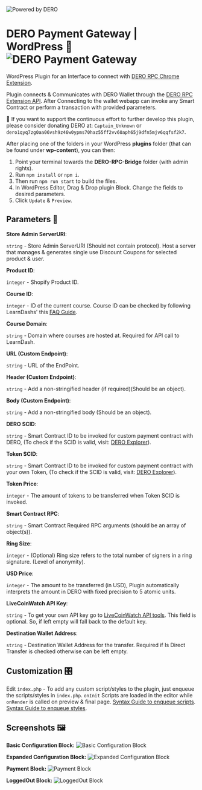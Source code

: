 ![Powered by DERO](https://i.imgur.com/p6DRKv1.jpg)

# DERO Payment Gateway | WordPress 🔌![DERO Payment Gateway](https://img.shields.io/badge/2.0.0-brightgreen)
WordPress Plugin for an Interface to connect with [DERO RPC Chrome Extension](https://chrome.google.com/webstore/detail/dero-rpc-bridge/nmofcfcaegdplgbjnadipebgfbodplpd).

Plugin connects & Communicates with DERO Wallet through the [DERO RPC Extension API](https://github.com/g45t345rt/dero-rpc-bridge). After Connecting to the wallet webapp can invoke any Smart Contract or perform a transaction with provided parameters.

🎁 If you want to support the continuous effort to further develop this plugin, please consider donating DERO at:
`Captain_Unknown` or `dero1qyq7zg0aa06vsh9z46w0ypms70haz55ff2vv60aph65j9dfn5mjv6qqfsf2k7`.

After placing one of the folders in your WordPress **plugins** folder (that can be found under **wp-content**), you can then:

1. Point your terminal towards the **DERO-RPC-Bridge** folder (with admin rights).
2. Run `npm install` or `npm i`.
3. Then run `npm run start` to build the files.
4. In WordPress Editor, Drag & Drop plugin Block. Change the fields to desired parameters.
5. Click `Update` & `Preview`.


## Parameters 🔧

**Store Admin ServerURI**:

`string` - Store Admin ServerURI (Should not contain protocol). Host a server that manages & generates single use Discount Coupons for selected product & user.

**Product ID**:

`integer` - Shopify Product ID.



**Course ID**:

`integer` - ID of the current course. Course ID can be checked by following LearnDashs' this [FAQ Guide](https://www.learndash.com/support/docs/faqs/find-course-id/#without-a-plugin).

**Course Domain**:

`string` - Domain where courses are hosted at. Required for API call to LearnDash.



**URL (Custom Endpoint)**:

`string` - URL of the EndPoint.

**Header (Custom Endpoint)**:

`string` - Add a non-stringified header (if required)(Should be an object).

**Body (Custom Endpoint)**:

`string` - Add a non-stringified body (Should be an object).



**DERO SCID**:

`string` - Smart Contract ID to be invoked for custom payment contract with DERO, (To check if the SCID is valid, visit: [DERO Explorer](https://explorer.dero.io/)).

**Token SCID**:

`string` - Smart Contract ID to be invoked for custom payment contract with your own Token, (To check if the SCID is valid, visit: [DERO Explorer](https://explorer.dero.io/)).

**Token Price**:

`integer` - The amount of tokens to be transferred when Token SCID is invoked.

**Smart Contract RPC**:

`string` - Smart Contract Required RPC arguments (should be an array of object(s)).

**Ring Size**:

`integer` - (Optional) Ring size refers to the total number of signers in a ring signature. (Level of anonymity).

**USD Price**:

`integer` - The amount to be transferred (in USD), Plugin automatically interprets the amount in DERO with fixed precision to 5 atomic units.



**LiveCoinWatch API Key**:

`string` - To get your own API key go to [LiveCoinWatch API tools](https://www.livecoinwatch.com/tools/api). This field is optional. So, if left empty will fall back to the default key.


**Destination Wallet Address**:

`string` - Destination Wallet Address for the transfer. Required if Is Direct Transfer is checked otherwise can be left empty.



## Customization 🎛️

Edit `index.php` - To add any custom script/styles to the plugin, just enqueue the scripts/styles in `index.php`. `onInit` Scripts are loaded in the editor while `onRender` is called on preview & final page.
[Syntax Guide to enqueue scripts](https://developer.wordpress.org/reference/functions/wp_enqueue_script/).
[Syntax Guide to enqueue styles](https://developer.wordpress.org/reference/functions/wp_enqueue_style/).


## Screenshots 🖼️
**Basic Configuration Block:**
![Basic Configuration Block](https://i.imgur.com/6ACqydj.png)

**Expanded Configuration Block:**
![Expanded Configuration Block](https://i.imgur.com/V2Ua5R4.png)

**Payment Block:**
![Payment Block](https://i.imgur.com/g3kkcqm.png)

**LoggedOut Block:**
![LoggedOut Block](https://i.imgur.com/uGAaJlQ.png)

